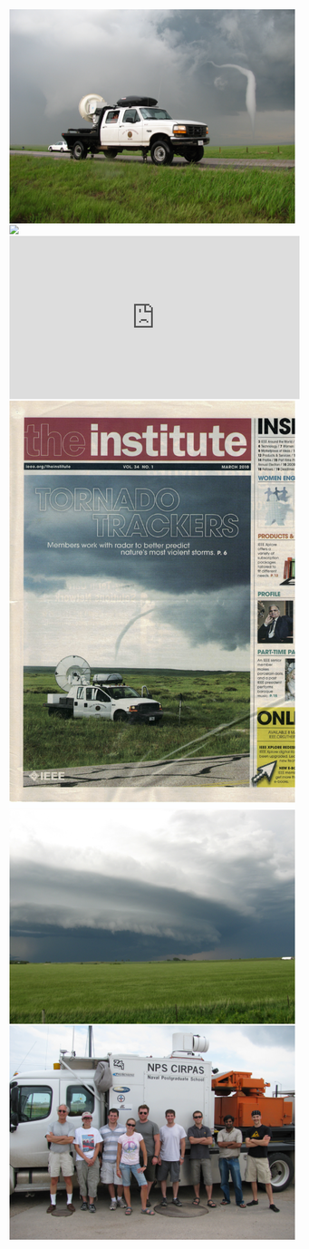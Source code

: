 <img src="images/V2_2009_1.JPG?raw=true"/>
<img src="images/wband.gif?raw=true"/>
<iframe src="https://player.vimeo.com/video/413606196" width="512" height="288" frameborder="0" allow="autoplay; fullscreen" allowfullscreen></iframe>
<img src="images/IEEECoverPage.png?raw=true"/>
<img src="images/V2_2010_5.JPG?raw=true"/>
<img src="images/V2_2010_6.JPG?raw=true"/>

